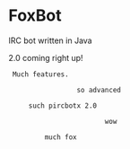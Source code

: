 FoxBot
======

IRC bot written in Java

2.0 coming right up!

  
     Much features.

                     so advanced
               
         such pircbotx 2.0
      
                            wow
            
             much fox
